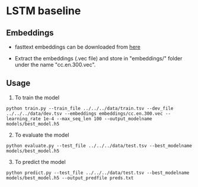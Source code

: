 # LSTM baseline

## Embeddings

* fasttext embeddings can be downloaded from [here](https://dl.fbaipublicfiles.com/fasttext/vectors-crawl/cc.en.300.vec.gz)

* Extract the embeddings (.vec file) and store in "embeddings/" folder under the name "cc.en.300.vec".

## Usage

1. To train the model

```
python train.py --train_file ../../../data/train.tsv --dev_file ../../../data/dev.tsv --embeddings embeddings/cc.en.300.vec --learning_rate 1e-4 --max_seq_len 100 --output_modelname models/best_model.h5
```

2. To evaluate the model

```
python evaluate.py --test_file ../../../data/test.tsv --best_modelname models/best_model.h5
```

3. To predict the model

```
python predict.py --test_file ../../../data/test.tsv --best_modelname models/best_model.h5 --output_predfile preds.txt
```
